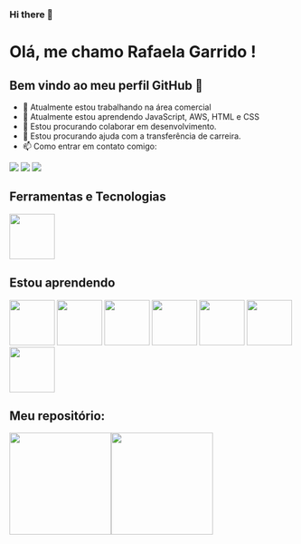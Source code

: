 ### Hi there 👋
# Olá, me chamo Rafaela Garrido ! 
## Bem vindo ao meu perfil GitHub 👋

- 🔭 Atualmente estou trabalhando na área comercial
- 🌱 Atualmente estou aprendendo JavaScript, AWS, HTML e CSS
- 👯 Estou procurando colaborar em desenvolvimento.
- 🤔 Estou procurando ajuda com a transferência de carreira.
- 📫 Como entrar em contato comigo: 
 <div>
<a href="https://instagram.com/rafisgarrido" target="_blank"><img src="https://img.shields.io/badge/-Instagram-%23E4405F?style=for-the-badge&logo=instagram&logoColor=white" target="_blank"></a>
<a href = "mailto:rafascgarrido@gmail.com"><img src="https://img.shields.io/badge/Gmail-D14836?style=for-the-badge&logo=gmail&logoColor=white" target="_blank"></a>
<a href="https://www.linkedin.com/in/rafaela-garrido-a88b021b0/" target="_blank"><img src="https://img.shields.io/badge/-LinkedIn-%230077B5?style=for-the-badge&logo=linkedin&logoColor=white" target="_blank"></a>   
</div>



## Ferramentas e Tecnologias
 <img src="https://cdn.jsdelivr.net/gh/devicons/devicon/icons/c/c-original.svg" width="80" height="80"/>

      
## Estou aprendendo
<img src="https://cdn.jsdelivr.net/gh/devicons/devicon/icons/javascript/javascript-original.svg" width="80" height="80" /> 
<img src="https://cdn.jsdelivr.net/gh/devicons/devicon/icons/typescript/typescript-original.svg" width="80" height="80" />
<img src="https://cdn.jsdelivr.net/gh/devicons/devicon/icons/html5/html5-plain-wordmark.svg" width="80" height="80"/> <img src="https://cdn.jsdelivr.net/gh/devicons/devicon/icons/css3/css3-original-wordmark.svg" width="80" height="80" />
<img src="https://cdn.jsdelivr.net/gh/devicons/devicon/icons/amazonwebservices/amazonwebservices-original-wordmark.svg" width="80" height="80" />
<img src="https://cdn.jsdelivr.net/gh/devicons/devicon/icons/java/java-original-wordmark.svg" width="80" height="80" /> <img src="https://cdn.jsdelivr.net/gh/devicons/devicon/icons/angularjs/angularjs-original.svg"  width="80" height="80"/>
                    

          
          
          
## Meu repositório:
<div>
<a href="https://github.com/seu-usuário-aqui">
<img height="180em" src="https://github-readme-stats.vercel.app/api/top-langs/?username=rafisgarrido&layout=compact&langs_count=7&theme=dracula"/><img height="180em" src="https://github-readme-stats.vercel.app/api?username=rafisgarrido&show_icons=true&theme=dracula&include_all_commits=true&count_private=true"/></div>
  

